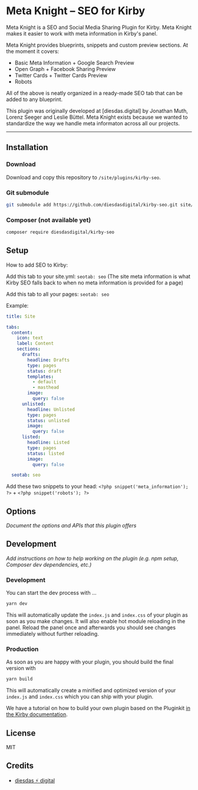 # Meta Knight – SEO for Kirby

Meta Knight is a SEO and Social Media Sharing Plugin for Kirby. Meta Knight makes it easier to work with meta information in Kirby's panel.

Meta Knight provides blueprints, snippets and custom preview sections. At the moment it covers:

-   Basic Meta Information + Google Search Preview
-   Open Graph + Facebook Sharing Preview
-   Twitter Cards + Twitter Cards Preview
-   Robots

All of the above is neatly organized in a ready-made SEO tab that can be added to any blueprint.

This plugin was originally developed at [diesdas.digital] by Jonathan Muth, Lorenz Seeger and Leslie Büttel. Meta Knight exists because we wanted to standardize the way we handle meta informaton across all our projects.

---

## Installation

### Download

Download and copy this repository to `/site/plugins/kirby-seo`.

### Git submodule

```bash
git submodule add https://github.com/diesdasdigital/kirby-seo.git site/plugins/kirby-seo
```

### Composer (not available yet)

```bash
composer require diesdasdigital/kirby-seo
```

## Setup

How to add SEO to Kirby:

Add this tab to your site.yml: `seotab: seo` (The site meta information is what Kirby SEO falls back to when no meta information is provided for a page)

Add this tab to all your pages: `seotab: seo`

Example:

```yaml
title: Site

tabs:
  content:
    icon: text
    label: Content
    sections:
      drafts:
        headline: Drafts
        type: pages
        status: draft
        templates:
          - default
          - masthead
        image:
          query: false
      unlisted:
        headline: Unlisted
        type: pages
        status: unlisted
        image:
          query: false
      listed:
        headline: Listed
        type: pages
        status: listed
        image:
          query: false

  seotab: seo
```

Add these two snippets to your head: `<?php snippet('meta_information'); ?>` + `<?php snippet('robots'); ?>`

## Options

_Document the options and APIs that this plugin offers_

## Development

_Add instructions on how to help working on the plugin (e.g. npm setup, Composer dev dependencies, etc.)_

### Development

You can start the dev process with …

```bash
yarn dev
```

This will automatically update the `index.js` and `index.css` of your plugin as soon as you make changes.
It will also enable hot module reloading in the panel. Reload the panel once and afterwards you should
see changes immediately without further reloading.

### Production

As soon as you are happy with your plugin, you should build the final version with

```bash
yarn build
```

This will automatically create a minified and optimized version of your `index.js` and `index.css`
which you can ship with your plugin.

We have a tutorial on how to build your own plugin based on the Pluginkit [in the Kirby documentation](https://getkirby.com/docs/guide/plugins/plugin-setup-basic).

## License

MIT

## Credits

-   [diesdas ⚡️ digital](https://github.com/diesdasdigital)
